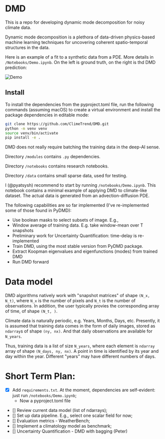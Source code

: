 # DMD
This is a repo for developing dynamic mode decomposition for noisy climate data. 

Dynamic mode decomposition is a plethora of data-driven physics-based machine learning techniques for uncovering coherent spatio-temporal structures in the data. 

Here is an example of a fit to a synthetic data from a PDE. More details in `/Notebooks/Demo.ipynb`. On the left is ground truth, on the right is thd DMD prediction:

![Demo](https://github.com/ClimeTrend/DMD/assets/20075514/4caeea7d-8c33-4651-a994-af57484af050)

## Install

To install the dependencies from the pyproject.toml file, run the following commands (assuming macOS) to create a virtual environment and install the package dependencies in editable mode:

```bash
git clone https://github.com/ClimeTrend/DMD.git
python -m venv venv
source venv/bin/activate
pip install -e .
```



DMD does not really require batching the training data in the deep-AI sense. 

Directory `/modules` contains `.py` dependencies. 

Directory `/notebooks` contains research notebooks. 

Directory `/data` contains small sparse data, used for testing. 

I (@pyatsysh) recommend to start by running `/notebooks/Demo.ipynb`. This notebook contains a minimal example of applying DMD to climate-like dataset. The actual data is generated from an advection-diffusion PDE.

The following capabilities are so far implemented (I've re-implemented some of those found in PyDMD):

* Use boolean masks to select subsets of image. E.g., 
* Window average of training data. E.g. take window-mean over T snapshots
* Preliminary work for Uncertainty Quantification: time-delay is re-implemented
* Train DMD, using the most stable version from PyDMD package. 
* Extract Koopman eigenvalues and eigenfunctions (modes) from trained DMD
* Run DMD forward


# Data model
DMD algorithms natively work with "snapshot matrices" of shape `(N_x, N_t)`, where `N_x` is the number of pixels and `N_t` is the number of observations. In addition, the user typically provies the corresponding array of time, of shape `(N_t, )`. 

Climate data is naturally periodic, e.g. Years, Months, Days, etc. Presently, it is assumed that training data comes in the form of daily images, stored as `ndarray`s of shape `(ny, nx)`. And that daily observations are available for `N_years`. 

Thus, training data is a list of size `N_years`, where each element is `ndarray` array of shape `(N_days, ny, nx)`. A point in time is identified by its year and day within the year. Different "years" may have different numbers of days. 


# Short Term Plan:
- [X] Add `requirements.txt`. At the moment, dependencies are self-evident: just run `/notebooks/Demo.ipynb`;
    - Now a pyproject.toml file
- [] Review current data model (list of ndarrays);
- [] Set up data pipeline. E.g., select one scalar field for now;
- [] Evaluation metrics - WeatherBench;
- [] Implement a climatology model as benchmark;
- [] Uncertainty Quantification - DMD with bagging (Peter)
